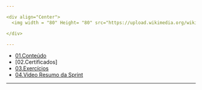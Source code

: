 ```yaml
---

<div align="Center">
  <img width = "80" Height= "80" src="https://upload.wikimedia.org/wikipedia/commons/thumb/f/f3/Apache_Spark_logo.svg/1280px-Apache_Spark_logo.svg.png">

</div>

---
```


- [01.Conteúdo]()
- [02.Certificados]
- [03.Exercícios]()
- [04.Video Resumo da Sprint]()
---
